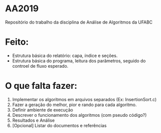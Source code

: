 # AA2019
Repositório do trabalho da disciplina de Análise de Algoritmos da UFABC

# Feito:
- Estrutura básica do relatório: capa, índice e seções. 
- Estrutura básica do programa, leitura dos parâmetros, seguido do controel de fluxo esperado.

# O que falta fazer:
1) Implementar os algoritmos em arquivos separados (Ex: InsertionSort.c)
2) Fazer a geração do melhor, pior e rando para cada algoritmo.
3) Definir ambiente de execução
4) Descrever o funcionamento dos algoritmos (com pseudo código?)
5) Resultados e Análise
6) [Opcional] Listar do documentos e referências

